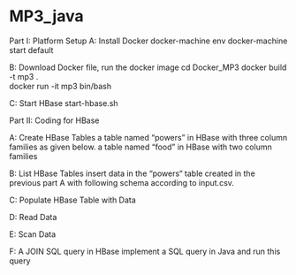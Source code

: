 # MP3_java


Part I: Platform Setup
   A: Install Docker 
      docker-machine env
      docker-machine start default
      
   B: Download Docker file, run the docker image
      cd Docker_MP3
       docker build -t mp3 .   
        docker run -it mp3 bin/bash
   
   C: Start HBase
      start-hbase.sh
   
Part II: Coding for HBase

   A: Create HBase Tables
      a table named “powers” in HBase with three column families as given below.
      a table named “food” in HBase with two column families
      
   B: List HBase Tables
      insert data in the “powers“ table created in the previous part A with following schema according to input.csv. 
   
   C: Populate HBase Table with Data
      
     
   D: Read Data
   
   E: Scan Data
   
   F: A JOIN SQL query in HBase
      implement a SQL query in Java and run this query
